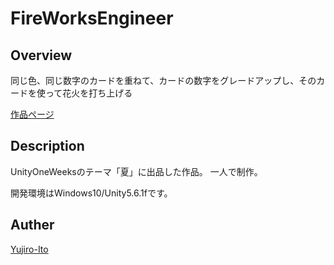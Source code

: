 # FireWorksEngineer

## Overview
同じ色、同じ数字のカードを重ねて、カードの数字をグレードアップし、そのカードを使って花火を打ち上げる

[作品ページ](https://unityroom.com/games/speed_fire_works/settings/info)

## Description
UnityOneWeeksのテーマ「夏」に出品した作品。
一人で制作。

開発環境はWindows10/Unity5.6.1fです。

## Auther
[Yujiro-Ito](https://github.com/Yujiro-Ito)
